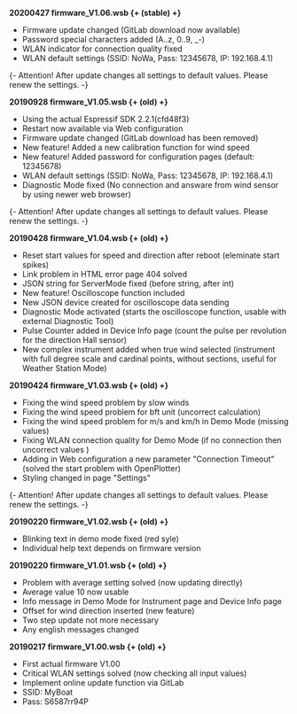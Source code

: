 **20200427 firmware_V1.06.wsb {+ (stable) +}**

* Firmware update changed (GitLab download now available)
* Password special characters added (A..z, 0..9, _-)
* WLAN indicator for connection quality fixed
* WLAN default settings (SSID: NoWa, Pass: 12345678, IP: 192.168.4.1)

{- Attention! After update changes all settings to default values. Please renew the settings. -}


**20190928 firmware_V1.05.wsb {+ (old) +}**

* Using the actual Espressif SDK 2.2.1(cfd48f3)
* Restart now available via Web configuration
* Firmware update changed (GitLab download has been removed)
* New feature! Added a new calibration function for wind speed
* New feature! Added password for configuration pages (default: 12345678)
* WLAN default settings (SSID: NoWa, Pass: 12345678, IP: 192.168.4.1)
* Diagnostic Mode fixed (No connection and answare from wind sensor by using newer web browser)

{- Attention! After update changes all settings to default values. Please renew the settings. -}

**20190428 firmware_V1.04.wsb {+ (old) +}**

* Reset start values for speed and direction after reboot (eleminate start spikes)
* Link problem in HTML error page 404 solved
* JSON string for ServerMode fixed (before string, after int)
* New feature! Oscilloscope function included
* New JSON device created for oscilloscope data sending
* Diagnostic Mode activated (starts the oscilloscope function, usable with external Diagnostic Tool)
* Pulse Counter added in Device Info page (count the pulse per revolution for the direction Hall sensor)
* New complex instrument added when true wind selected (instrument with full degree scale and cardinal points, without sections, useful for Weather Station Mode)

**20190424 firmware_V1.03.wsb {+ (old) +}**

* Fixing the wind speed problem by slow winds
* Fixing the wind speed problem for bft unit (uncorrect calculation)
* Fixing the wind speed problem for m/s and km/h in Demo Mode (missing values)
* Fixing WLAN connection quality for Demo Mode (if no connection then uncorrect values )
* Adding in Web configuration a new parameter "Connection Timeout" (solved the start problem with OpenPlotter)
* Styling changed in page "Settings"

{- Attention! After update changes all settings to default values. Please renew the settings. -}

**20190220 firmware_V1.02.wsb {+ (old) +}**

* Blinking text in demo mode fixed (red syle)
* Individual help text depends on firmware version

**20190220 firmware_V1.01.wsb {+ (old) +}**

* Problem with average setting solved (now updating directly)
* Average value 10 now usable
* Info message in Demo Mode for Instrument page and Device Info page
* Offset for wind direction inserted (new feature)
* Two step update not more necessary
* Any english messages changed

**20190217 firmware_V1.00.wsb {+ (old) +}**

* First actual firmware V1.00
* Critical WLAN settings solved (now checking all input values)
* Implement online update function via GitLab
* SSID: MyBoat
* Pass: S6587rr94P

